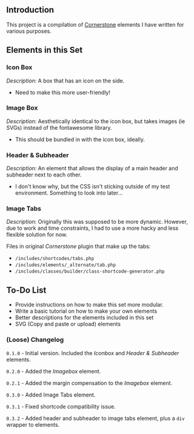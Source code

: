 ## Introduction

This project is a compilation of [Cornerstone](https://theme.co/cornerstone/) elements I have written for various purposes.

## Elements in this Set

### Icon Box

*Description*: A box that has an icon on the side.

* Need to make this more user-friendly!

### Image Box

*Description*: Aesthetically identical to the icon box, but takes images (ie SVGs) instead of the fontawesome library.

* This should be bundled in with the icon box, ideally.

### Header & Subheader

*Description*: An element that allows the display of a main header and subheader next to each other.

* I don't know why, but the CSS isn't sticking outside of my test environment. Something to look into later...

### Image Tabs

*Description*: Originally this was supposed to be more dynamic. However, due to work and time constraints, I had to use a more hacky and less flexible solution for now.

Files in original *Cornerstone* plugin that make up the tabs:

* `/includes/shortcodes/tabs.php`
* `/includes/elements/_alternate/tab.php`
* `/includes/classes/builder/class-shortcode-generator.php`

## To-Do List

* Provide instructions on how to make this set more modular.
* Write a basic tutorial on how to make your own elements
* Better descriptions for the elements included in this set
* SVG (Copy and paste or upload) elements

### (Loose) Changelog

`0.1.0` - Initial version. Included the *Iconbox* and *Header & Subheader* elements.

`0.2.0` - Added the *Imagebox* element.

`0.2.1` - Added the margin compensation to the *Imagebox* element.

`0.3.0` - Added Image Tabs element.

`0.3.1` - Fixed shortcode compatibility issue.

`0.3.2` - Added header and subheader to image tabs element, plus a `div` wrapper to elements.
